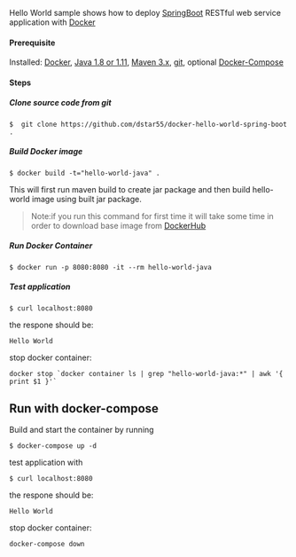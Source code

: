 Hello World sample shows how to deploy [SpringBoot](http://projects.spring.io/spring-boot/) RESTful web service application with [Docker](https://www.docker.com/)

#### Prerequisite

Installed: [Docker](https://www.docker.com/), [Java 1.8 or 1.11](https://www.oracle.com/technetwork/java/javase/overview/index.html), [Maven 3.x](https://maven.apache.org/install.html), [git](https://www.digitalocean.com/community/tutorials/how-to-contribute-to-open-source-getting-started-with-git), optional [Docker-Compose](https://docs.docker.com/compose/install/)

#### Steps

##### Clone source code from git
```
$  git clone https://github.com/dstar55/docker-hello-world-spring-boot .
```

##### Build Docker image
```
$ docker build -t="hello-world-java" .
```
This will first run maven build to create jar package and then build hello-world image using built jar package.

>Note:if you run this command for first time it will take some time in order to download base image from [DockerHub](https://hub.docker.com/)

##### Run Docker Container
```
$ docker run -p 8080:8080 -it --rm hello-world-java
```

##### Test application

```
$ curl localhost:8080
```

the respone should be:
```
Hello World
```

stop docker container:
```
docker stop `docker container ls | grep "hello-world-java:*" | awk '{ print $1 }'`
```

## Run with docker-compose 

Build and start the container by running 

```
$ docker-compose up -d 
```

test application with 

```
$ curl localhost:8080
```

the respone should be:
```
Hello World
```

stop docker container:
```
docker-compose down
```
